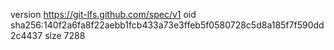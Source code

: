 version https://git-lfs.github.com/spec/v1
oid sha256:140f2a6fa8f22aebb1fcb433a73e3ffeb5f0580728c5d8a185f7f590dd2c4437
size 7288
